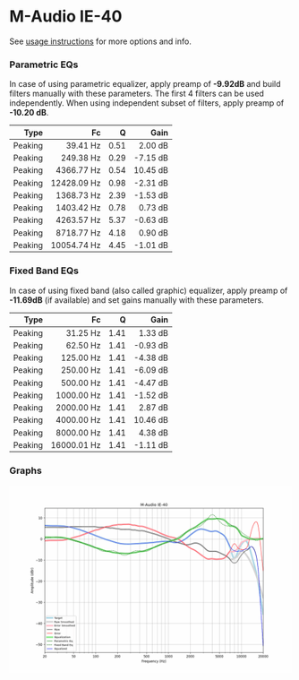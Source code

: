 # M-Audio IE-40
See [usage instructions](https://github.com/jaakkopasanen/AutoEq#usage) for more options and info.

### Parametric EQs
In case of using parametric equalizer, apply preamp of **-9.92dB** and build filters manually
with these parameters. The first 4 filters can be used independently.
When using independent subset of filters, apply preamp of **-10.20 dB**.

| Type    | Fc          |    Q | Gain     |
|--------:|------------:|-----:|---------:|
| Peaking | 39.41 Hz    | 0.51 | 2.00 dB  |
| Peaking | 249.38 Hz   | 0.29 | -7.15 dB |
| Peaking | 4366.77 Hz  | 0.54 | 10.45 dB |
| Peaking | 12428.09 Hz | 0.98 | -2.31 dB |
| Peaking | 1368.73 Hz  | 2.39 | -1.53 dB |
| Peaking | 1403.42 Hz  | 0.78 | 0.73 dB  |
| Peaking | 4263.57 Hz  | 5.37 | -0.63 dB |
| Peaking | 8718.77 Hz  | 4.18 | 0.90 dB  |
| Peaking | 10054.74 Hz | 4.45 | -1.01 dB |

### Fixed Band EQs
In case of using fixed band (also called graphic) equalizer, apply preamp of **-11.69dB**
(if available) and set gains manually with these parameters.

| Type    | Fc          |    Q | Gain     |
|--------:|------------:|-----:|---------:|
| Peaking | 31.25 Hz    | 1.41 | 1.33 dB  |
| Peaking | 62.50 Hz    | 1.41 | -0.93 dB |
| Peaking | 125.00 Hz   | 1.41 | -4.38 dB |
| Peaking | 250.00 Hz   | 1.41 | -6.09 dB |
| Peaking | 500.00 Hz   | 1.41 | -4.47 dB |
| Peaking | 1000.00 Hz  | 1.41 | -1.52 dB |
| Peaking | 2000.00 Hz  | 1.41 | 2.87 dB  |
| Peaking | 4000.00 Hz  | 1.41 | 10.46 dB |
| Peaking | 8000.00 Hz  | 1.41 | 4.38 dB  |
| Peaking | 16000.01 Hz | 1.41 | -1.11 dB |

### Graphs
![](./M-Audio%20IE-40.png)